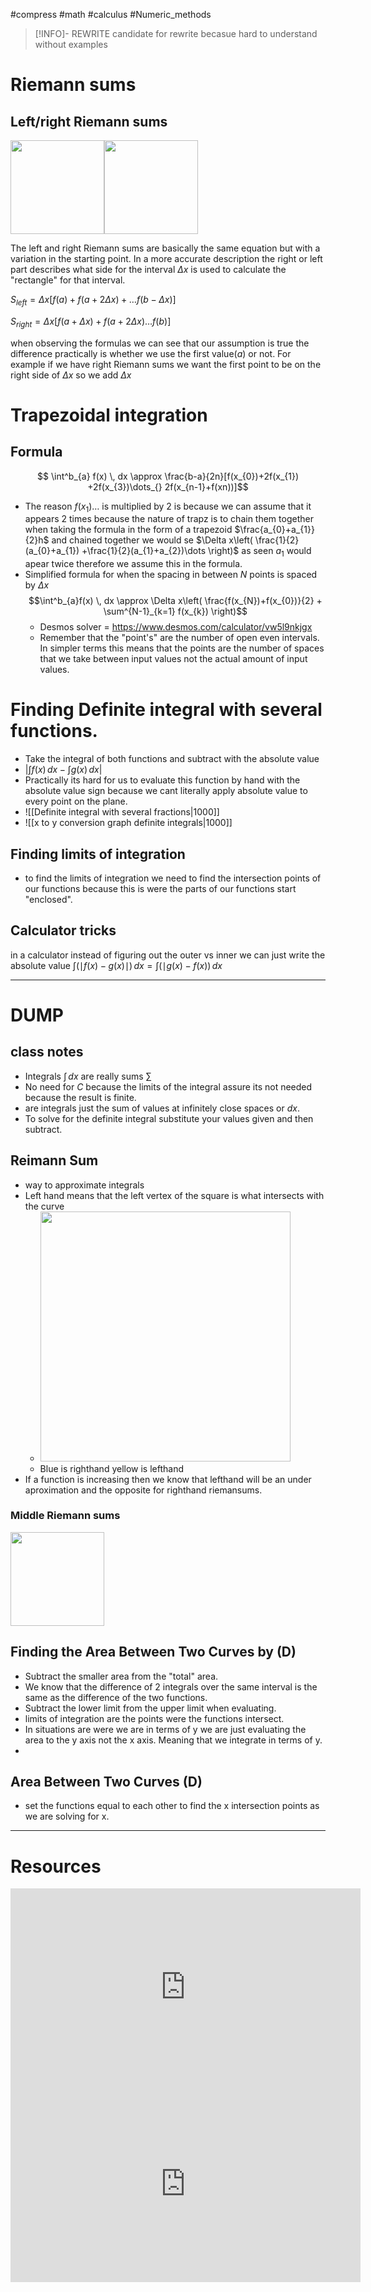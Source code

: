#compress #math #calculus #Numeric_methods



> [!INFO]- REWRITE
> candidate for rewrite becasue hard to understand without examples

# Riemann sums
## Left/right Riemann sums
<img src = "https://upload.wikimedia.org/wikipedia/commons/thumb/1/19/Riemann_sum_%28leftbox%29.gif/120px-Riemann_sum_%28leftbox%29.gif" width =150><img src = "https://upload.wikimedia.org/wikipedia/commons/thumb/6/61/Riemann_sum_%28rightbox%29.gif/120px-Riemann_sum_%28rightbox%29.gif" width =150>

The left and right Riemann sums are basically the same equation but with a variation in the starting point. In a more accurate description the right or left part describes what side for the interval $\Delta x$ is used to calculate the "rectangle" for that interval. 

$S_{left} =\Delta x[f(a)+f(a+2\Delta x)+\dots f(b-\Delta x)]$

$S_{right} = \Delta x[f(a+\Delta x) +f(a+2\Delta x)\dots f(b)]$

when observing the formulas we can see that our assumption is true the difference practically is whether we use the first value($a$) or not. For example if we have right Riemann sums  we want the first point to be on the right side of $\Delta x$ so we add $\Delta x$



# Trapezoidal integration 

## Formula
$$ \int^b_{a} f(x) \, dx \approx \frac{b-a}{2n}[f(x_{0})+2f(x_{1}) +2f(x_{3})\dots_{} 2f(x_{n-1}+f(xn))]$$

- The reason $f(x_{1})\dots$ is multiplied by 2  is because we can assume that it appears 2 times because the nature of trapz is to chain them together when taking the formula in the form of a trapezoid $\frac{a_{0}+a_{1}}{2}h$ and chained together we would se $\Delta x\left( \frac{1}{2}(a_{0}+a_{1}) +\frac{1}{2}(a_{1}+a_{2})\dots \right)$ as seen $a_{1}$ would apear twice therefore we assume this in the formula. 
- Simplified formula for when the spacing in between $N$ points is spaced by $\Delta x$ $$\int^b_{a}f(x) \, dx \approx 
 \Delta x\left( 
 \frac{f(x_{N})+f(x_{0})}{2} +
  \sum^{N-1}_{k=1} f(x_{k}) 
  \right)$$
  - Desmos solver = https://www.desmos.com/calculator/vw5l9nkjgx
  - Remember that the "point's" are the number of open even intervals. In simpler terms this means that the points are the number of spaces that we take between input values not the actual amount of input values. 


# Finding Definite integral with several functions.
- Take the integral of both functions and subtract with the absolute value
- $\bigg| \int f(x) \, dx -\int g(x) \, dx \bigg|$
- Practically its hard for us to evaluate this function by hand with the absolute value sign because we cant literally apply absolute value to every point on the plane.
- ![[Definite integral with several fractions|1000]]
- ![[x to y conversion graph definite integrals|1000]]
## Finding limits of integration 
- to find the limits of integration we need to find the intersection points of our functions because this is were the parts of our functions start "enclosed".

## Calculator tricks 
in a calculator instead of figuring out the outer vs inner we can just write the absolute value $\int ( \mid f(x)-g(x) \mid) \, dx =\int ( \mid g(x) -f(x) )\, dx$

---
# DUMP
## class notes
- Integrals $\int  \, dx$ are really sums $\sum$
- No need for $C$ because the limits of the integral assure its not needed because the result is finite.
- are integrals just the sum of values at infinitely close spaces or $dx$.
- To solve for the definite integral substitute your values given and then subtract. 

## Reimann Sum
- way to approximate integrals 
- Left hand means that the left vertex of the square is what intersects with the curve
	- <img src = "https://upload.wikimedia.org/wikipedia/commons/thumb/2/2a/Riemann_sum_convergence.png/600px-Riemann_sum_convergence.png" width = 400>
	- Blue is righthand yellow is lefthand
- If a function is increasing then we know that lefthand will be an under aproximation and the opposite for righthand riemansums.

### Middle Riemann sums
<img src = "https://upload.wikimedia.org/wikipedia/commons/thumb/c/c3/Riemann_sum_%28middlebox%29.gif/120px-Riemann_sum_%28middlebox%29.gif" width =150>


## Finding the Area Between Two Curves by (D)
- Subtract the smaller area from the "total" area.
- We know that the difference of 2 integrals over the same interval is the same as the difference of the two functions.
- Subtract the lower limit from the upper limit when evaluating. 
- limits of integration are the points were the functions intersect.
- In situations are were we are in terms of y we are just evaluating the area to the y axis not the x axis. Meaning that we integrate in terms of y.
- 

## Area Between Two Curves (D)
- set the functions equal to each other to find the x intersection points as we are solving for x.




---
# Resources 

<iframe width="560" height="315" src="https://www.youtube.com/embed/xec6HTcn2M8?si=-Z3TpS2OzCx9T6Kt" title="YouTube video player" frameborder="0" allow="accelerometer; autoplay; clipboard-write; encrypted-media; gyroscope; picture-in-picture; web-share" allowfullscreen></iframe>

<iframe width="560" height="315" src="https://www.youtube.com/embed/kgg5Rspf1Js?si=zDLf0yQyviTFhf1V" title="YouTube video player" frameborder="0" allow="accelerometer; autoplay; clipboard-write; encrypted-media; gyroscope; picture-in-picture; web-share" allowfullscreen></iframe>